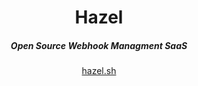 <div align="center">
    <h1 align="center">Hazel</h1>
    <h5>Open Source Webhook Managment SaaS</h5>
</div>

<div align="center">
  <a href="https://hazel.sh">hazel.sh</a>
</div>
<br/>